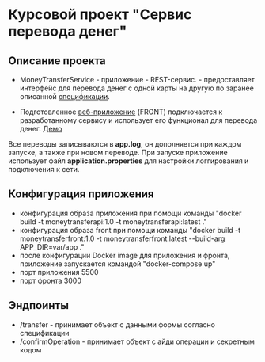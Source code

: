 # Курсовой проект "Сервис перевода денег"

## Описание проекта

* MoneyTransferService - приложение - REST-сервис. - предоставляет интерфейс для перевода денег с одной карты на другую по заранее описанной [спецификации](https://github.com/netology-code/jd-homeworks/blob/master/diploma/MoneyTransferServiceSpecification.yaml).

* Подготовленное [веб-приложение](https://github.com/serp-ya/card-transfer) (FRONT) подключается к разработанному сервису и использует его функционал для перевода денег. [Демо](https://serp-ya.github.io/card-transfer/)

Все переводы записываются в **app.log**, он дополняется при каждом запуске, а также при новом переводе.
При запуске приложение использует файл **application.properties** для настройки логгирования и подключения к сети.

## Конфигурация приложения
* конфигурация образа приложения при помощи команды "docker build -t moneytransferapi:1.0 -t moneytransferapi:latest ."
* конфигурация образа front при помощи команды "docker build -t moneytransferfront:1.0 -t moneytransferfront:latest --build-arg APP_DIR=var/app ."
* после конфигурации Docker image для приложения и фронта, приложение запускается командой "docker-compose up"
* порт приложения 5500
* порт фронта 3000

## Эндпоинты

* /transfer - принимает объект с данными формы согласно спецификации
* /confirmOperation - принимает объект с айди операции и секретным кодом 

